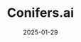 ---  
layout: startup_page  
title: "Conifers.ai"  
id: "conifers.ai"  
permalink: "/conifersaiconifers.ai01292025/"  
website: "https://www.conifers.ai/"  
funding_round: ""  
funding_amount: "$25M"  
investors: "SYN Ventures, Picus Capital"  
about: "Conifers.ai is a cybersecurity startup that offers an AI-native platform called Conifers CognitiveSOC to help organizations solve security operations center (SOC) challenges. Its platform uses agentic AI to improve the effectiveness and efficiency of SOCs, leading to increased accuracy and reduced investigation times. Conifers focuses on addressing complex, multi-tier security incidents and provides measurable ROI."  
markets: "Cybersecurity, AI"  
hq: "Dallas, Texas, United States"  
founded_year: "2024"  
linkedin: "https://www.linkedin.com/company/conifers-ai"  
twitter: "https://twitter.com/ConifersAI"  
instagram: ""  
facebook: ""  
crunchbase: "https://www.crunchbase.com/organization/conifers-ai"  
pitchbook: "https://pitchbook.com/profiles/company/674397-10"  

date_display: "29-Jan-2025"  
date: "2025-01-29"

# SEO Optimization  
meta_title: "Conifers.ai -  Funding ($25M)"  
meta_description: "Conifers.ai, Conifers.ai is a cybersecurity startup that offers an AI-native platform called Conifers CognitiveSOC to help organizations solve security operations ..."  
meta_keywords: "Conifers.ai, Cybersecurity, AI,  funding"  
canonical_url: "https://startup.projectstartups.com/conifersaiconifers.ai01292025/"  
---